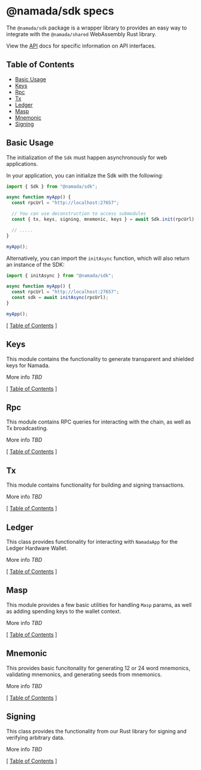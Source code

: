 # @namada/sdk specs

The `@namada/sdk` package is a wrapper library to provides an easy way to integrate with the `@namada/shared` WebAssembly Rust library.

View the [API](./api.md) docs for specific information on API interfaces.

## Table of Contents

- [Basic Usage](#basic-usage)
- [Keys](#keys)
- [Rpc](#rpc)
- [Tx](#tx)
- [Ledger](#ledger)
- [Masp](#masp)
- [Mnemonic](#mnemonic)
- [Signing](#signing)

## Basic Usage

The initialization of the `Sdk` must happen asynchronously for web applications.

In your application, you can initialize the Sdk with the following:

```typescript
import { Sdk } from "@namada/sdk";

async function myApp() {
  const rpcUrl = "http://localhost:27657";

  // You can use deconstruction to access submodules
  const { tx, keys, signing, mnemonic, keys } = await Sdk.init(rpcUrl);

  // .....
}

myApp();
```

Alternatively, you can import the `initAsync` function, which will also return an instance of the SDK:

```typescript
import { initAsync } from "@namada/sdk";

async function myApp() {
  const rpcUrl = "http://localhost:27657";
  const sdk = await initAsync(rpcUrl);
}

myApp();
```

[ [Table of Contents](#table-of-contents) ]

## Keys

This module contains the functionality to generate transparent and shielded keys for Namada.

More info _TBD_

[ [Table of Contents](#table-of-contents) ]

## Rpc

This module contains RPC queries for interacting with the chain, as well as Tx broadcasting.

More info _TBD_

[ [Table of Contents](#table-of-contents) ]

## Tx

This module contains functionality for building and signing transactions.

More info _TBD_

[ [Table of Contents](#table-of-contents) ]

## Ledger

This class provides functionality for interacting with `NamadaApp` for the Ledger Hardware Wallet.

More info _TBD_

[ [Table of Contents](#table-of-contents) ]

## Masp

This module provides a few basic utilities for handling `Masp` params, as well as adding spending keys to the
wallet context.

More info _TBD_

[ [Table of Contents](#table-of-contents) ]

## Mnemonic

This provides basic funcitonality for generating 12 or 24 word mnemonics, validating mnemonics, and generating
seeds from mnemonics.

More info _TBD_

[ [Table of Contents](#table-of-contents) ]

## Signing

This class provides the functionality from our Rust library for signing and verifying arbitrary data.

More info _TBD_

[ [Table of Contents](#table-of-contents) ]

